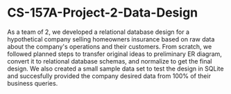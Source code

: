 # CS-157A-Project-2-Data-Design
As a team of 2, we developed a relational database design for a hypothetical company selling homeowners insurance based on raw data about the company's operations and their customers. From scratch, we followed planned steps to transfer original ideas to preliminary ER diagram, convert it to relational database schemas, and normalize to get the final design. We also created a small sample data set to test the design in SQLite and succesfully provided the company desired data from 100% of their business queries.
